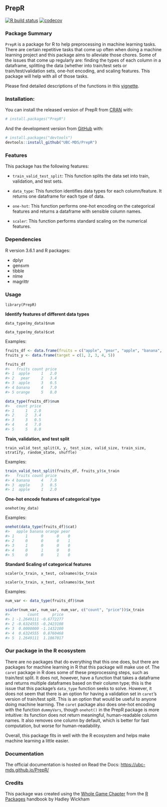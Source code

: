 
<!-- README.md is generated from README.Rmd. Please edit that file -->

## PrepR

<!-- badges: start -->

[![R build
status](https://github.com/UBC-MDS/PrepR/workflows/R-CMD-check/badge.svg)](https://github.com/UBC-MDS/PrepR/actions)
[![codecov](https://codecov.io/gh/UBC-MDS/PrepR/branch/master/graph/badge.svg)](https://codecov.io/gh/UBC-MDS/PrepR)
<!-- badges: end -->

### Package Summary

`PrepR` is a package for R to help preprocessing in machine learning
tasks. There are certain repetitive tasks that come up often when doing
a machine learning project and this package aims to alleviate those
chores. Some of the issues that come up regularly are: finding the types
of each column in a dataframe, splitting the data (whether into
train/test sets or train/test/validation sets, one-hot encoding, and
scaling features. This package will help with all of those tasks.

Please find detailed descriptions of the functions in this
[vignette](https://ubc-mds.github.io/PrepR/articles/my-vignette.html).

### Installation:

You can install the released version of PrepR from
[CRAN](https://CRAN.R-project.org) with:

``` r
# install.packages("PrepR")
```

And the development version from [GitHub](https://github.com/) with:

``` r
# install.packages("devtools")
devtools::install_github("UBC-MDS/PrepR")
```

### Features

This package has the following features:

  - `train_valid_test_split`: This function splits the data set into
    train, validation, and test sets.

  - `data_type`: This function identifies data types for each
    column/feature. It returns one dataframe for each type of data.

  - `one-hot`: This function performs one-hot encoding on the
    categorical features and returns a dataframe with sensible column
    names.

  - `scaler`: This function performs standard scaling on the numerical
    features.

### Dependencies

R version 3.6.1 and R packages:

  - dplyr
  - gensvm
  - tibble
  - nlme
  - magrittr

### Usage

`library(PrepR)`

**Identify features of different data types**

`data_type(my_data)$num`

`data_type(my_data)$cat`

Examples:

``` r
fruits_df <- data.frame(fruits = c("apple", "pear", "apple", "banana", "orange"), count = c(1L, 2L, 3L, 4L, 5L), price = c(2, 3.4, 0.5, 7, 8))
fruits_y <- data.frame(target = c(1, 2, 3, 4, 5))

fruits_df
#>   fruits count price
#> 1  apple     1   2.0
#> 2   pear     2   3.4
#> 3  apple     3   0.5
#> 4 banana     4   7.0
#> 5 orange     5   8.0
```

``` r
data_type(fruits_df)$num
#>   count price
#> 1     1   2.0
#> 2     2   3.4
#> 3     3   0.5
#> 4     4   7.0
#> 5     5   8.0
```

**Train, validation, and test split**

`train_valid_test_split(X, y, test_size, valid_size, train_size,
stratify, random_state, shuffle)`

Examples:

``` r
train_valid_test_split(fruits_df, fruits_y)$x_train
#>   fruits count price
#> 4 banana     4   7.0
#> 3  apple     3   0.5
#> 1  apple     1   2.0
```

**One-hot encode features of categorical type**

`onehot(my_data)`

Examples:

``` r
onehot(data_type(fruits_df)$cat)
#>   apple banana orange pear
#> 1     1      0      0    0
#> 2     0      0      0    1
#> 3     1      0      0    0
#> 4     0      1      0    0
#> 5     0      0      1    0
```

**Standard Scaling of categorical features**

`scaler(x_train, x_test, colnames)$x_train`

`scaler(x_train, x_test, colnames)$x_test`

Examples:

``` r
num_var <- data_type(fruits_df)$num

scaler(num_var, num_var, num_var, c("count", "price"))$x_train
#>        count      price
#> 1 -1.2649111 -0.6772277
#> 2 -0.6324555 -0.2423108
#> 3  0.0000000 -1.1432100
#> 4  0.6324555  0.8760468
#> 5  1.2649111  1.1867017
```

### Our package in the R ecosystem

There are no packages that do everything that this one does, but there
are packages for machine learning in R that this package will make use
of. The `caret` package in R does some of these preprocessing steps,
such as train/test split. It does not, however, have a function that
takes a dataframe and returns multiple dataframes based on their column
type; this is the issue that this package’s `data_type` function seeks
to solve. However, it does not seem that there is an option for having a
validation set in `caret`’s version of train/test split. This is an
option that would be useful to anyone doing machine learning. The
`caret` package also does one-hot encoding with the function
`dummyVars`, though `onehot()` in the PrepR package is more intuitive:
its function does not return meaningful, human-readable column names. It
also removes one column by default, which is better for fast
computation, but worse for human-readability.

Overall, this package fits in well with the R ecosystem and helps make
machine learning a little easier.

### Documentation

The official documentation is hosted on Read the Docs:
<https://ubc-mds.github.io/PrepR/>

### Credits

This package was created using the [Whole Game
Chapter](https://r-pkgs.org/whole-game.html) from the [R
Packages](https://r-pkgs.org/) handbook by Hadley Wickham
